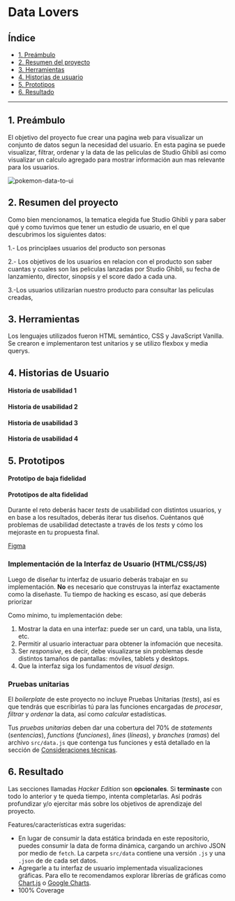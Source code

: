 # Data Lovers

## Índice

* [1. Preámbulo](#1-preámbulo)
* [2. Resumen del proyecto](#2-resumen-del-proyecto)
* [3. Herramientas](#3-herramientas)
* [4. Historias de usuario](#4-historias-de-usuario)
* [5. Prototipos](#5-prototipos)
* [6. Resultado](#6-resultado)

***

## 1. Preámbulo

El objetivo del proyecto fue crear una pagina web para visualizar un conjunto de datos segun la necesidad del usuario. En esta pagina se puede visualizar, filtrar, ordenar y la data de las peliculas de Studio Ghibli asi como visualizar un calculo agregado para mostrar información aun mas relevante para los usuarios.

![pokemon-data-to-ui](https://user-images.githubusercontent.com/12631491/218505816-c6d11758-9de4-428f-affb-2a56ea4d68c4.png)

## 2. Resumen del proyecto

Como bien mencionamos, la tematica elegida fue Studio Ghibli y para saber qué y como tuvimos que tener un estudio de usuario, en el que descubrimos los siguientes datos:

1.- Los principlaes usuarios del producto son personas

2.- Los objetivos de los usuarios en relacion con el producto son saber cuantas y cuales son las peliculas lanzadas por Studio Ghibli, su fecha de lanzamiento, director, sinopsis y el score dado a cada una.

3.-Los usuarios utilizarían nuestro producto para consultar las peliculas creadas, 


## 3. Herramientas

Los lenguajes utilizados fueron HTML semántico, CSS y JavaScript Vanilla. Se crearon e implementaron test unitarios y se utilizo flexbox y media querys.

## 4. Historias de Usuario

#### Historia de usabilidad 1

#### Historia de usabilidad 2

#### Historia de usabilidad 3

#### Historia de usabilidad 4

## 5. Prototipos


#### Prototipo de baja fidelidad


#### Prototipos de alta fidelidad

Durante el reto deberás hacer _tests_ de usabilidad con distintos usuarios, y
en base a los resultados, deberás iterar tus diseños. Cuéntanos
qué problemas de usabilidad detectaste a través de los _tests_ y cómo los
mejoraste en tu propuesta final.

[Figma](https://www.figma.com/) 

### Implementación de la Interfaz de Usuario (HTML/CSS/JS)

Luego de diseñar tu interfaz de usuario deberás trabajar en su implementación.
**No** es necesario que construyas la interfaz exactamente como la diseñaste.
Tu tiempo de hacking es escaso, así que deberás priorizar

Como mínimo, tu implementación debe:

1. Mostrar la data en una interfaz: puede ser un card, una tabla, una lista,
   etc.
2. Permitir al usuario interactuar para obtener la infomación que necesita.
3. Ser _responsive_, es decir, debe visualizarse sin problemas desde distintos
   tamaños de pantallas: móviles, tablets y desktops.
4. Que la interfaz siga los fundamentos de _visual design_.

### Pruebas unitarias

El _boilerplate_ de este proyecto no incluye Pruebas Unitarias (_tests_), así es
que  tendrás que escribirlas tú para las funciones encargadas de  _procesar_,
_filtrar_ y _ordenar_ la data, así como _calcular_ estadísticas.

Tus _pruebas unitarias_ deben dar una cobertura del 70% de _statements_
(_sentencias_), _functions_ (_funciones_), _lines_ (_líneas_), y _branches_
(_ramas_) del archivo `src/data.js` que contenga tus funciones y está detallado
en la sección de [Consideraciones técnicas](#srcdatajs).

## 6. Resultado

Las secciones llamadas _Hacker Edition_ son **opcionales**. Si **terminaste**
con todo lo anterior y te queda tiempo, intenta completarlas. Así podrás
profundizar y/o ejercitar más sobre los objetivos de aprendizaje del proyecto.

Features/características extra sugeridas:

* En lugar de consumir la data estática brindada en este repositorio, puedes
  consumir la data de forma dinámica, cargando un archivo JSON por medio de
  `fetch`. La carpeta `src/data` contiene una versión `.js` y una `.json` de
  de cada set datos.
* Agregarle a tu interfaz de usuario implementada visualizaciones gráficas. Para
  ello te recomendamos explorar librerías de gráficas como
  [Chart.js](https://www.chartjs.org/)
  o [Google Charts](https://developers.google.com/chart/).
* 100% Coverage

